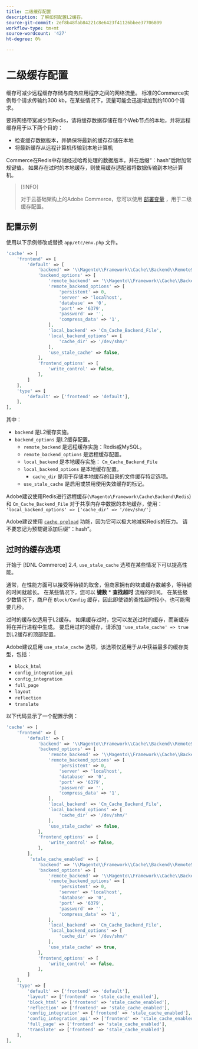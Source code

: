 ```yaml
---
title: 二级缓存配置
description: 了解如何配置L2缓存。
source-git-commit: 2ef8b48fab84221c8e6423f41126bbee37706809
workflow-type: tm+mt
source-wordcount: '427'
ht-degree: 0%

---
```


# 二级缓存配置

缓存可减少远程缓存存储与商务应用程序之间的网络流量。 标准的Commerce实例每个请求传输约300 kb，在某些情况下，流量可能会迅速增加到约1000个请求。

要将网络带宽减少到Redis，请将缓存数据存储在每个Web节点的本地，并将远程缓存用于以下两个目的：

- 检查缓存数据版本，并确保将最新的缓存存储在本地
- 将最新缓存从远程计算机传输到本地计算机

Commerce在Redis中存储经过哈希处理的数据版本，并在后缀“：hash”后附加常规键值。 如果存在过时的本地缓存，则使用缓存适配器将数据传输到本地计算机。

>[!INFO]
>
>对于云基础架构上的Adobe Commerce，您可以使用 [部署变量](https://devdocs.magento.com/cloud/env/variables-deploy.html#redis_backend) ，用于二级缓存配置。

## 配置示例

使用以下示例修改或替换 `app/etc/env.php` 文件。

```php
'cache' => [
    'frontend' => [
        'default' => [
            'backend' => '\\Magento\\Framework\\Cache\\Backend\\RemoteSynchronizedCache',
            'backend_options' => [
                'remote_backend' => '\\Magento\\Framework\\Cache\\Backend\\Redis',
                'remote_backend_options' => [
                    'persistent' => 0,
                    'server' => 'localhost',
                    'database' => '0',
                    'port' => '6379',
                    'password' => '',
                    'compress_data' => '1',
                ],
                'local_backend' => 'Cm_Cache_Backend_File',
                'local_backend_options' => [
                    'cache_dir' => '/dev/shm/'
                ],
                'use_stale_cache' => false,
            ],
            'frontend_options' => [
                'write_control' => false,
            ],
        ]
    ],
    'type' => [
        'default' => ['frontend' => 'default'],
    ],
],
```

其中：

- `backend` 是L2缓存实施。
- `backend_options` 是L2缓存配置。
   - `remote_backend` 是远程缓存实施：Redis或MySQL。
   - `remote_backend_options` 是远程缓存配置。
   - `local_backend` 是本地缓存实施： `Cm_Cache_Backend_File`
   - `local_backend_options` 是本地缓存配置。
      - `cache_dir` 是用于存储本地缓存的目录的文件缓存特定选项。
   - `use_stale_cache` 是启用或禁用使用失效缓存的标记。

Adobe建议使用Redis进行远程缓存(`\Magento\Framework\Cache\Backend\Redis`)和 `Cm_Cache_Backend_File` 对于共享内存中数据的本地缓存，使用： `'local_backend_options' => ['cache_dir' => '/dev/shm/']`

Adobe建议使用 [`cache preload`](redis-pg-cache.md#redis-preload-feature) 功能，因为它可以极大地减轻Redis的压力。 请不要忘记为预载键添加后缀“：hash”。

## 过时的缓存选项

开始于 [!DNL Commerce] 2.4, `use_stale_cache` 选项在某些情况下可以提高性能。

通常，在性能方面可以接受等待锁的取舍，但商家拥有的块或缓存数越多，等待锁的时间就越长。 在某些情况下，您可以 **键数** \* **查找超时** 流程的时间。 在某些极少数情况下，商户在 `Block/Config` 缓存，因此即使锁的查找超时较小，也可能需要几秒。

过时的缓存仅适用于L2缓存。 如果缓存过时，您可以发送过时的缓存，而新缓存将在并行进程中生成。 要启用过时的缓存，请添加 `'use_stale_cache' => true` 到L2缓存的顶部配置。

Adobe建议启用 `use_stale_cache` 选项，该选项仅适用于从中获益最多的缓存类型，包括：

- `block_html`
- `config_integration_api`
- `config_integration`
- `full_page`
- `layout`
- `reflection`
- `translate`

以下代码显示了一个配置示例：

```php
'cache' => [
    'frontend' => [
        'default' => [
            'backend' => '\\Magento\\Framework\\Cache\\Backend\\RemoteSynchronizedCache',
            'backend_options' => [
                'remote_backend' => '\\Magento\\Framework\\Cache\\Backend\\Redis',
                'remote_backend_options' => [
                    'persistent' => 0,
                    'server' => 'localhost',
                    'database' => '0',
                    'port' => '6379',
                    'password' => '',
                    'compress_data' => '1',
                ],
                'local_backend' => 'Cm_Cache_Backend_File',
                'local_backend_options' => [
                    'cache_dir' => '/dev/shm/'
                ],
                'use_stale_cache' => false,
            ],
            'frontend_options' => [
                'write_control' => false,
            ],
        ],
         'stale_cache_enabled' => [
            'backend' => '\\Magento\\Framework\\Cache\\Backend\\RemoteSynchronizedCache',
            'backend_options' => [
                'remote_backend' => '\\Magento\\Framework\\Cache\\Backend\\Redis',
                'remote_backend_options' => [
                    'persistent' => 0,
                    'server' => 'localhost',
                    'database' => '0',
                    'port' => '6379',
                    'password' => '',
                    'compress_data' => '1',
                ],
                'local_backend' => 'Cm_Cache_Backend_File',
                'local_backend_options' => [
                    'cache_dir' => '/dev/shm/'
                ],
                'use_stale_cache' => true,
            ],
            'frontend_options' => [
                'write_control' => false,
            ],
        ]
    ],
    'type' => [
        'default' => ['frontend' => 'default'],
        'layout' => ['frontend' => 'stale_cache_enabled'],
        'block_html' => ['frontend' => 'stale_cache_enabled'],
        'reflection' => ['frontend' => 'stale_cache_enabled'],
        'config_integration' => ['frontend' => 'stale_cache_enabled'],
        'config_integration_api' => ['frontend' => 'stale_cache_enabled'],
        'full_page' => ['frontend' => 'stale_cache_enabled'],
        'translate' => ['frontend' => 'stale_cache_enabled']
    ],
],
```
